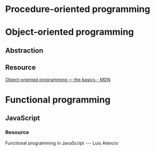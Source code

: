 # Procedure-oriented programming
# Object-oriented programming
## Abstraction


## Resource
[Object-oriented programming — the basics - MDN](https://developer.mozilla.org/en-US/docs/Learn/JavaScript/Objects/Object-oriented_JS)

# Functional programming
## JavaScript

### Resource
Functional programming in JavaScript --- Luis Atencio